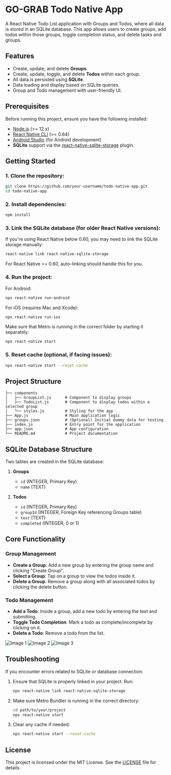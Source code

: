 # GO-GRAB Todo Native App

A React Native Todo List application with Groups and Todos, where all data is stored in an SQLite database. This app allows users to create groups, add todos within those groups, toggle completion status, and delete tasks and groups.

## Features

- Create, update, and delete **Groups**.
- Create, update, toggle, and delete **Todos** within each group.
- All data is persisted using **SQLite**.
- Data loading and display based on SQLite queries.
- Group and Todo management with user-friendly UI.

## Prerequisites

Before running this project, ensure you have the following installed:

- [Node.js](https://nodejs.org/) (>= 12.x)
- [React Native CLI](https://reactnative.dev/docs/environment-setup) (>= 0.64)
- [Android Studio](https://developer.android.com/studio) (for Android development)
- **SQLite** support via the [react-native-sqlite-storage](https://github.com/andpor/react-native-sqlite-storage) plugin.

## Getting Started

### 1. Clone the repository:

```bash
git clone https://github.com/your-username/todo-native-app.git
cd todo-native-app
```

### 2. Install dependencies:

```bash
npm install
```

### 3. Link the SQLite database (for older React Native versions):

If you're using React Native below 0.60, you may need to link the SQLite storage manually:

```bash
react-native link react-native-sqlite-storage
```

For React Native >= 0.60, auto-linking should handle this for you.

### 4. Run the project:

For Android:

```bash
npx react-native run-android
```

For iOS (requires Mac and Xcode):

```bash
npx react-native run-ios
```

Make sure that Metro is running in the correct folder by starting it separately:

```bash
npx react-native start
```

### 5. Reset cache (optional, if facing issues):

```bash
npx react-native start --reset-cache
```

## Project Structure

```
├── components
│   ├── GroupList.js      # Component to display groups
│   ├── TodoList.js       # Component to display todos within a selected group
│   └── styles.js         # Styling for the app
├── App.js                # Main application logic
├── groups.json           # (Optional) Initial dummy data for testing
├── index.js              # Entry point for the application
├── app.json              # App configuration
└── README.md             # Project documentation
```

## SQLite Database Structure

Two tables are created in the SQLite database:
1. **Groups**
   - `id` (INTEGER, Primary Key)
   - `name` (TEXT)

2. **Todos**
   - `id` (INTEGER, Primary Key)
   - `groupId` (INTEGER, Foreign Key referencing Groups table)
   - `text` (TEXT)
   - `completed` (INTEGER, 0 or 1)

## Core Functionality

### Group Management
- **Create a Group**: Add a new group by entering the group name and clicking "Create Group".
- **Select a Group**: Tap on a group to view the todos inside it.
- **Delete a Group**: Remove a group along with all associated todos by clicking the delete button.

### Todo Management
- **Add a Todo**: Inside a group, add a new todo by entering the text and submitting.
- **Toggle Todo Completion**: Mark a todo as complete/incomplete by clicking on it.
- **Delete a Todo**: Remove a todo from the list.

![Image 1]([https://ibb.co/K03VFJ6])
![Image 2]([https://ibb.co/RCDSwdx])
![Image 3]([https://ibb.co/LN43cYk])

## Troubleshooting

If you encounter errors related to SQLite or database connection:
1. Ensure that SQLite is properly linked in your project. Run:
   ```bash
   npx react-native link react-native-sqlite-storage
   ```
   
2. Make sure Metro Bundler is running in the correct directory:
   ```bash
   cd path/to/your/project
   npx react-native start
   ```

3. Clear any cache if needed:
   ```bash
   npx react-native start --reset-cache
   ```

## License

This project is licensed under the MIT License. See the [LICENSE](LICENSE) file for details.

